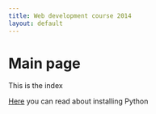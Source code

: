 ```yaml
---
title: Web development course 2014
layout: default
---
```


# Main page

This is the index

[Here](installing_python.html) you can read about installing Python
